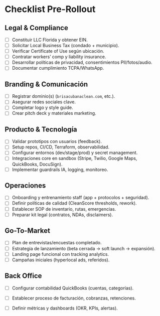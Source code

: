 # Checklist Pre-Rollout

## Legal & Compliance
- [ ] Constituir LLC Florida y obtener EIN.
- [ ] Solicitar Local Business Tax (condado + municipio).
- [ ] Verificar Certificate of Use según ubicación.
- [ ] Contratar workers’ comp y liability insurance.
- [ ] Desarrollar políticas de privacidad, consentimientos PII/fotos/audio.
- [ ] Documentar cumplimiento TCPA/WhatsApp.

## Branding & Comunicación
- [ ] Registrar dominio(s) (`brisacubanaclean.com`, etc.).
- [ ] Asegurar redes sociales clave.
- [ ] Completar logo y style guide.
- [ ] Crear pitch deck y materiales marketing.

## Producto & Tecnología
- [ ] Validar prototipos con usuarios (feedback).
- [ ] Setup repos, CI/CD, Terraform, observabilidad.
- [ ] Configurar entornos (dev/stage/prod) y secret management.
- [ ] Integraciones core en sandbox (Stripe, Twilio, Google Maps, QuickBooks, DocuSign).
- [ ] Implementar guardrails IA, logging, monitoreo.

## Operaciones
- [ ] Onboarding y entrenamiento staff (app + protocolos + seguridad).
- [ ] Definir políticas de calidad (CleanScore thresholds, rework).
- [ ] Establecer SOP de inventario, rutas, emergencias.
- [ ] Preparar kit legal (contratos, NDAs, disclaimers).

## Go-To-Market
- [ ] Plan de entrevistas/encuestas completado.
- [ ] Estrategia de lanzamiento (beta cerrada → soft launch → expansión).
- [ ] Landing page funcional con tracking analytics.
- [ ] Campañas iniciales (hyperlocal ads, referidos).

## Back Office
- [ ] Configurar contabilidad QuickBooks (cuentas, categorías).
- [ ] Establecer proceso de facturación, cobranzas, retenciones.
- [ ] Definir métricas y dashboards (OKR, KPIs, alertas).

